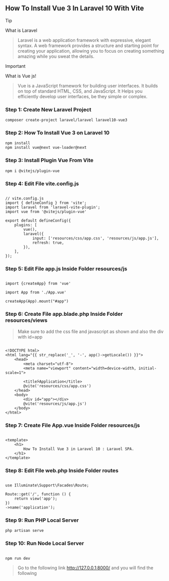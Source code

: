 ## How To Install Vue 3 In Laravel 10 With Vite

> [!TIP]
What is Laravel
> Laravel is a web application framework with expressive, elegant syntax.
> A web framework provides a structure and starting point for creating your application, allowing you to focus on creating something amazing while you sweat the details.

> [!IMPORTANT]
What is Vue js!
> Vue is a JavaScript framework for building user interfaces.
> It builds on top of standard HTML, CSS, and JavaScript.
> It Helps you efficiently develop user interfaces, be they simple or complex.


### Step 1: Create New Laravel Project

```
composer create-project laravel/laravel laravel10-vue3
```

### Step 2: How To Install Vue 3 on Laravel 10

```
npm install
npm install vue@next vue-loader@next

```

### Step 3: Install Plugin Vue From Vite

```
npm i @vitejs/plugin-vue

```

### Step 4: Edit File vite.config.js

```

// vite.config.js
import { defineConfig } from 'vite';
import laravel from 'laravel-vite-plugin';
import vue from '@vitejs/plugin-vue'

export default defineConfig({
    plugins: [
        vue(),
        laravel({
            input: ['resources/css/app.css', 'resources/js/app.js'],
            refresh: true,
        }),
    ],
});

```

### Step 5: Edit File app.js Inside Folder resources/js

```

import {createApp} from 'vue'

import App from './App.vue'

createApp(App).mount("#app")

```

### Step 6: Create File app.blade.php Inside Folder resources/views

> Make sure to add the css file and javascript as shown and also the div with id=app

```

<!DOCTYPE html>
<html lang="{{ str_replace('_', '-', app()->getLocale()) }}">
    <head>
        <meta charset="utf-8">
        <meta name="viewport" content="width=device-width, initial-scale=1">

        <title>ًApplication</title>
        @vite('resources/css/app.css')
    </head>
    <body>
        <div id="app"></div>
        @vite('resources/js/app.js')
    </body>
</html>

```

### Step 7: Create File App.vue Inside Folder resources/js

```

<template>
    <h1>
        How To Install Vue 3 in Laravel 10 : Laravel SPA.
    </h1>
</template>

```

### Step 8: Edit File web.php Inside Folder routes

```

use Illuminate\Support\Facades\Route;

Route::get('/', function () {
    return view('app');
})
->name('application');

```

### Step 9: Run PHP Local Server

```
php artisan serve

```

### Step 10: Run Node Local Server

```

npm run dev

```


> Go to the following link http://127.0.0.1:8000/ and you will find the following
